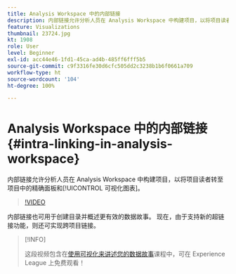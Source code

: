 ```yaml
---
title: Analysis Workspace 中的内部链接
description: 内部链接允许分析人员在 Analysis Workspace 中构建项目，以将项目读者转至项目中的精确面板和可视化图表。
feature: Visualizations
thumbnail: 23724.jpg
kt: 1908
role: User
level: Beginner
exl-id: acc44e46-1fd1-45ca-ad4b-485ff6fff5b5
source-git-commit: c9f3316fe30d6cfc505dd2c3238b1b6f0661a709
workflow-type: ht
source-wordcount: '104'
ht-degree: 100%

---
```


# Analysis Workspace 中的内部链接 {#intra-linking-in-analysis-workspace}

内部链接允许分析人员在 Analysis Workspace 中构建项目，以将项目读者转至项目中的精确面板和[!UICONTROL 可视化图表]。

>[!VIDEO](https://video.tv.adobe.com/v/23724/?quality=12)

内部链接也可用于创建目录并概述更有效的数据故事。 现在，由于支持新的超链接功能，则还可实现跨项目链接。

>[!INFO]
>
> 这段视频包含在[使用可视化来讲述您的数据故事](https://experienceleague.adobe.com/?recommended=Analytics-U-1-2021.1.visualizations)课程中，可在 Experience League 上免费观看！
